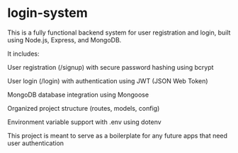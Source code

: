 # login-system
This is a fully functional backend system for user registration and login, built using Node.js, Express, and MongoDB.

It includes:

User registration (/signup) with secure password hashing using bcrypt

User login (/login) with authentication using JWT (JSON Web Token)

MongoDB database integration using Mongoose

Organized project structure (routes, models, config)

Environment variable support with .env using dotenv

This project is meant to serve as a boilerplate for any future apps that need user authentication